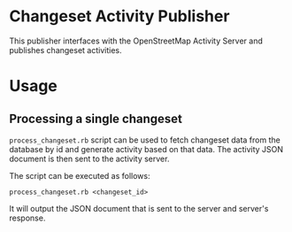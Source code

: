 Changeset Activity Publisher
============================

This publisher interfaces with the OpenStreetMap Activity Server and publishes changeset activities.

Usage
=====

Processing a single changeset
-----------------------------

`process_changeset.rb` script can be used to fetch changeset data from the database by id and generate activity based on that data. The activity JSON document is then sent to the activity server.

The script can be executed as follows:

`process_changeset.rb <changeset_id>`

It will output the JSON document that is sent to the server and server's response.